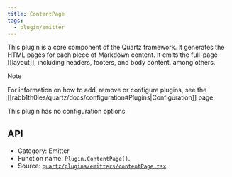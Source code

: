 ```yaml
---
title: ContentPage
tags:
  - plugin/emitter
---
```


This plugin is a core component of the Quartz framework. It generates the HTML pages for each piece of Markdown content. It emits the full-page [[layout]], including headers, footers, and body content, among others.

> [!note]
> For information on how to add, remove or configure plugins, see the [[rabb1th0les/quartz/docs/configuration#Plugins|Configuration]] page.

This plugin has no configuration options.

## API

- Category: Emitter
- Function name: `Plugin.ContentPage()`.
- Source: [`quartz/plugins/emitters/contentPage.tsx`](https://github.com/jackyzha0/quartz/blob/v4/quartz/plugins/emitters/contentPage.tsx).
